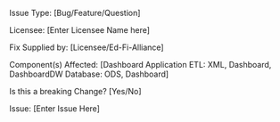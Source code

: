 Issue Type:
[Bug/Feature/Question]

Licensee:
[Enter Licensee Name here]

Fix Supplied by:
[Licensee/Ed-Fi-Alliance]

Component(s) Affected:
[Dashboard Application
 ETL: XML, Dashboard, DashboardDW
 Database: ODS, Dashboard]
 
Is this a breaking Change?
[Yes/No]
 
Issue:
[Enter Issue Here]



